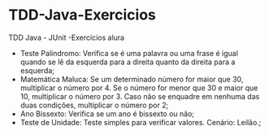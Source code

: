 # TDD-Java-Exercicios
TDD Java - JUnit -Exercícios alura

- Teste Palindromo: Verifica se é uma palavra ou uma frase é igual quando se lê da esquerda para a direita quanto da direita para a esquerda;
- Matemática Maluca: Se um determinado número for maior que 30, multiplicar o número por 4. Se o número for menor que 30 e maior que 10, multiplicar o número por 3. Caso não se enquadre em nenhuma das duas condições, multiplicar o número por 2;
- Ano Bissexto: Verifica se um ano é bissexto ou não;
- Teste de Unidade: Teste simples para verificar valores. Cenário: Leilão.;

